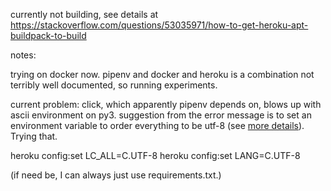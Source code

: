 currently not building, see details at https://stackoverflow.com/questions/53035971/how-to-get-heroku-apt-buildpack-to-build 


notes:

trying on docker now.  pipenv and docker and heroku is a combination not terribly well documented, so running experiments.

current problem: click, which apparently pipenv depends on, blows up with ascii environment on py3.  suggestion from the error message is to set an environment variable to order everything to be utf-8 (see [more details](https://click.palletsprojects.com/en/7.x/python3/)).  Trying that.

heroku config:set LC_ALL=C.UTF-8
heroku config:set LANG=C.UTF-8

(if need be, I can always just use requirements.txt.)
